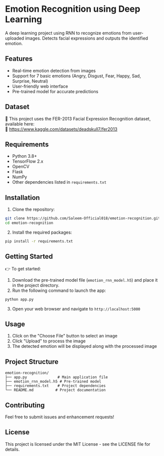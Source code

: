 # Emotion Recognition using Deep Learning

A deep learning project using RNN to recognize emotions from user-uploaded images. Detects facial expressions and outputs the identified emotion.

## Features
- Real-time emotion detection from images
- Support for 7 basic emotions (Angry, Disgust, Fear, Happy, Sad, Surprise, Neutral)
- User-friendly web interface
- Pre-trained model for accurate predictions

## Dataset
📌 This project uses the FER-2013 Facial Expression Recognition dataset, available here:  
🔗 https://www.kaggle.com/datasets/deadskull7/fer2013

## Requirements
- Python 3.8+
- TensorFlow 2.x
- OpenCV
- Flask
- NumPy
- Other dependencies listed in `requirements.txt`

## Installation
1. Clone the repository:
```bash
git clone https://github.com/Saleem-Official018/emotion-recognition.git
cd emotion-recognition
```

2. Install the required packages:
```bash
pip install -r requirements.txt
```

## Getting Started
👉 To get started:

1. Download the pre-trained model file (`emotion_rnn_model.h5`) and place it in the project directory.
2. Run the following command to launch the app:
```bash
python app.py
```
3. Open your web browser and navigate to `http://localhost:5000`

## Usage
1. Click on the "Choose File" button to select an image
2. Click "Upload" to process the image
3. The detected emotion will be displayed along with the processed image

## Project Structure
```
emotion-recognition/
├── app.py              # Main application file
├── emotion_rnn_model.h5 # Pre-trained model
├── requirements.txt    # Project dependencies
└── README.md          # Project documentation
```

## Contributing
Feel free to submit issues and enhancement requests!

## License
This project is licensed under the MIT License - see the LICENSE file for details.
